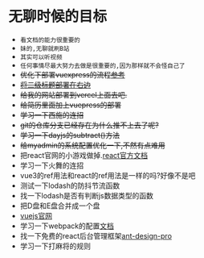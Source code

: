 # 无聊时候的目标
- `看文档的能力很重要的`
- `妹的,无聊就刷B站`
- `其实可以听视频`
- `任何事情尽最大努力去做是很重要的,因为那样就不会怪自己了`
- ~~优化下部署vuexpress的流程[参考](https://www.bilibili.com/video/BV17G4y177YJ/?spm_id_from=333.337.search-card.all.click&vd_source=fa248929cbbce67cc8afaf2d6b210f14)~~
- ~~[将二级标题部署在右边](https://www.cnblogs.com/dingshaohua/p/16618802.html)~~
- ~~给我的网站部署到vercel上面去吧.~~
- ~~给简历里面加上vuepress的部署~~
- ~~学习一下西施的连招~~
- ~~git的仓库分支已经存在为什么推不上去了呢?~~
- ~~学习一下dayjs的subtract()方法~~
- ~~给myadmin的系统配置优化一下,不然有点难用~~
- 把react官网的小游戏做掉.[react官方文档](https://react.docschina.org/)
- 学习一下火舞的连招
- vue3的ref用法和react的ref用法是一样的吗?好像不是吧
- 测试一下lodash的防抖节流函数
- 找一下lodash是否有判断js数据类型的函数
- 把D盘和E盘合并成一个盘
- [vuejs官网](https://cn.vuejs.org)
- 学习一下webpack的配置[文档](https://www.webpackjs.com/concepts/)
- 找一下免费的react后台管理框架[ant-design-pro](https://pro.ant.design/zh-CN/docs/getting-started/)
- 学习一下打麻将的规则